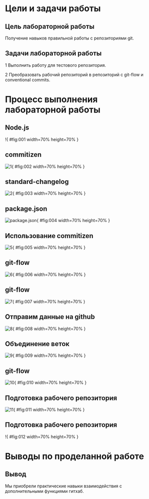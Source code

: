 ﻿# **Цели и задачи работы**
## **Цель лабораторной работы**
Получение навыков правильной работы с репозиториями git.
## **Задачи лабораторной работы**
1 Выполнить работу для тестового репозитория.

2 Преобразовать рабочий репозиторий в репозиторий с git-flow и conventional commits.
# **Процесс выполнения лабораторной работы**
## **Node.js**
!{ #fig:001 width=70% height=70% }
## **commitizen**
![](Aspose.Words.6dcea94f-bf3a-423e-8d96-ed5af2641cfa.002.png "1"){ #fig:002 width=70% height=70% }
## **standard-changelog**
![](Aspose.Words.6dcea94f-bf3a-423e-8d96-ed5af2641cfa.003.png "2"){ #fig:003 width=70% height=70% }
## **package.json**
![package.json](Aspose.Words.6dcea94f-bf3a-423e-8d96-ed5af2641cfa.004.png){ #fig:004 width=70% height=70% }
## **Использование commitizen**
![](Aspose.Words.6dcea94f-bf3a-423e-8d96-ed5af2641cfa.005.png "5"){ #fig:005 width=70% height=70% }
## **git-flow**
![](Aspose.Words.6dcea94f-bf3a-423e-8d96-ed5af2641cfa.006.png "6"){ #fig:006 width=70% height=70% }
## **git-flow**
![](Aspose.Words.6dcea94f-bf3a-423e-8d96-ed5af2641cfa.007.png "7"){ #fig:007 width=70% height=70% }
## **Отправим данные на github**
![](Aspose.Words.6dcea94f-bf3a-423e-8d96-ed5af2641cfa.008.png "8"){ #fig:008 width=70% height=70% }
## **Объединение веток**
![](Aspose.Words.6dcea94f-bf3a-423e-8d96-ed5af2641cfa.009.png "9"){ #fig:009 width=70% height=70% }
## **git-flow**
![](Aspose.Words.6dcea94f-bf3a-423e-8d96-ed5af2641cfa.010.png "10"){ #fig:010 width=70% height=70% }
## **Подготовка рабочего репозитория**
![](Aspose.Words.6dcea94f-bf3a-423e-8d96-ed5af2641cfa.011.png "11"){ #fig:011 width=70% height=70% }
## **Подготовка рабочего репозитория**
!{ #fig:012 width=70% height=70% }
# **Выводы по проделанной работе**
## **Вывод**
Мы приобрели практические навыки взаимодействия с дополнительными функциями гитхаб.

[ref1]: Aspose.Words.6dcea94f-bf3a-423e-8d96-ed5af2641cfa.001.png "12"
